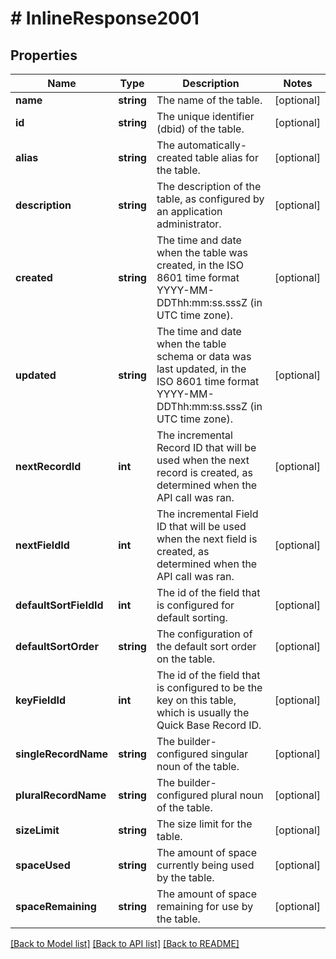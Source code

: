 # # InlineResponse2001

## Properties

Name | Type | Description | Notes
------------ | ------------- | ------------- | -------------
**name** | **string** | The name of the table. | [optional]
**id** | **string** | The unique identifier (dbid) of the table. | [optional]
**alias** | **string** | The automatically-created table alias for the table. | [optional]
**description** | **string** | The description of the table, as configured by an application administrator. | [optional]
**created** | **string** | The time and date when the table was created, in the ISO 8601 time format YYYY-MM-DDThh:mm:ss.sssZ (in UTC time zone). | [optional]
**updated** | **string** | The time and date when the table schema or data was last updated, in the ISO 8601 time format YYYY-MM-DDThh:mm:ss.sssZ (in UTC time zone). | [optional]
**nextRecordId** | **int** | The incremental Record ID that will be used when the next record is created, as determined when the API call was ran. | [optional]
**nextFieldId** | **int** | The incremental Field ID that will be used when the next field is created, as determined when the API call was ran. | [optional]
**defaultSortFieldId** | **int** | The id of the field that is configured for default sorting. | [optional]
**defaultSortOrder** | **string** | The configuration of the default sort order on the table. | [optional]
**keyFieldId** | **int** | The id of the field that is configured to be the key on this table, which is usually the Quick Base Record ID. | [optional]
**singleRecordName** | **string** | The builder-configured singular noun of the table. | [optional]
**pluralRecordName** | **string** | The builder-configured plural noun of the table. | [optional]
**sizeLimit** | **string** | The size limit for the table. | [optional]
**spaceUsed** | **string** | The amount of space currently being used by the table. | [optional]
**spaceRemaining** | **string** | The amount of space remaining for use by the table. | [optional]

[[Back to Model list]](../../README.md#models) [[Back to API list]](../../README.md#endpoints) [[Back to README]](../../README.md)
